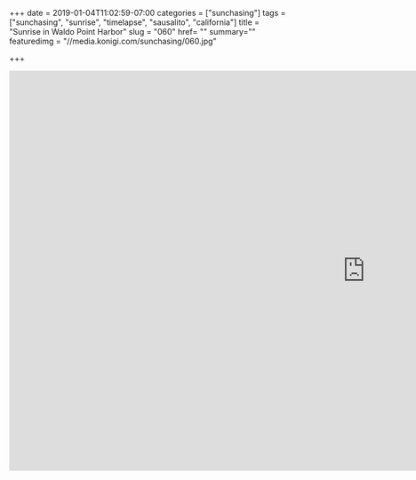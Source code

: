 +++
date = 2019-01-04T11:02:59-07:00
categories = ["sunchasing"]
tags = ["sunchasing", "sunrise", "timelapse", "sausalito", "california"]
title = "Sunrise in Waldo Point Harbor"
slug = "060"
href= ""
summary=""
featuredimg = "//media.konigi.com/sunchasing/060.jpg"

+++

<div class="video">
<iframe width="1280" height="720" src="https://www.youtube.com/embed/G929-CCRQF0?rel=0" frameborder="0" allow="accelerometer; autoplay; encrypted-media; gyroscope; picture-in-picture" allowfullscreen></iframe>
</div>